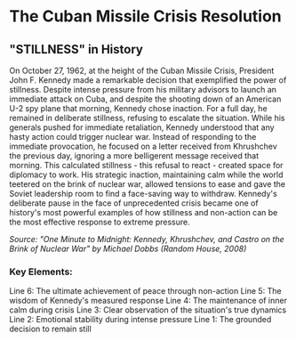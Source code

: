 # The Cuban Missile Crisis Resolution

## "STILLNESS" in History

On October 27, 1962, at the height of the Cuban Missile Crisis, President John F. Kennedy made a remarkable decision that exemplified the power of stillness. Despite intense pressure from his military advisors to launch an immediate attack on Cuba, and despite the shooting down of an American U-2 spy plane that morning, Kennedy chose inaction. For a full day, he remained in deliberate stillness, refusing to escalate the situation. While his generals pushed for immediate retaliation, Kennedy understood that any hasty action could trigger nuclear war. Instead of responding to the immediate provocation, he focused on a letter received from Khrushchev the previous day, ignoring a more belligerent message received that morning. This calculated stillness - this refusal to react - created space for diplomacy to work. His strategic inaction, maintaining calm while the world teetered on the brink of nuclear war, allowed tensions to ease and gave the Soviet leadership room to find a face-saving way to withdraw. Kennedy's deliberate pause in the face of unprecedented crisis became one of history's most powerful examples of how stillness and non-action can be the most effective response to extreme pressure.

*Source: "One Minute to Midnight: Kennedy, Khrushchev, and Castro on the Brink of Nuclear War" by Michael Dobbs (Random House, 2008)*

### Key Elements:
Line 6: The ultimate achievement of peace through non-action
Line 5: The wisdom of Kennedy's measured response
Line 4: The maintenance of inner calm during crisis
Line 3: Clear observation of the situation's true dynamics
Line 2: Emotional stability during intense pressure
Line 1: The grounded decision to remain still